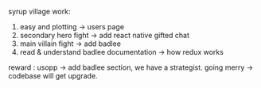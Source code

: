 syrup village work:
1. easy and plotting -> users page
2. secondary hero fight -> add react native gifted chat
3. main villain fight -> add badlee
4. read & understand badlee documentation -> how redux works

reward :
usopp -> add badlee section, we have a strategist.
going merry -> codebase will get upgrade.
